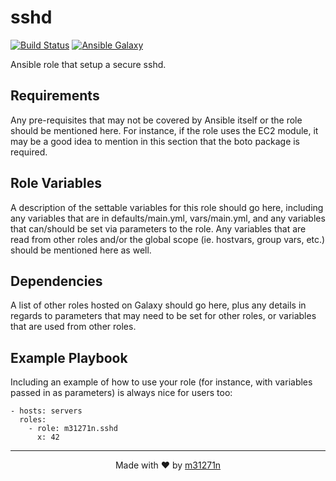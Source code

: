 # sshd

[![Build Status](https://travis-ci.org/m31271n/ansible-role-sshd.svg?branch=master)](https://travis-ci.org/m31271n/ansible-role-sshd)
[![Ansible Galaxy](https://img.shields.io/badge/galaxy-m31271n.sshd-blue.svg)](https://galaxy.ansible.com/m31271n/sshd)

Ansible role that setup a secure sshd.

## Requirements

Any pre-requisites that may not be covered by Ansible itself or the role should be mentioned here. For instance, if the role uses the EC2 module, it may be a good idea to mention in this section that the boto package is required.

## Role Variables

A description of the settable variables for this role should go here, including any variables that are in defaults/main.yml, vars/main.yml, and any variables that can/should be set via parameters to the role. Any variables that are read from other roles and/or the global scope (ie. hostvars, group vars, etc.) should be mentioned here as well.

## Dependencies

A list of other roles hosted on Galaxy should go here, plus any details in regards to parameters that may need to be set for other roles, or variables that are used from other roles.

## Example Playbook

Including an example of how to use your role (for instance, with variables passed in as parameters) is always nice for users too:

```
- hosts: servers
  roles:
    - role: m31271n.sshd
      x: 42
```

* * *

<p align="center">Made with ❤ by <a href="http://index.m31271n.com">m31271n</a></p>
